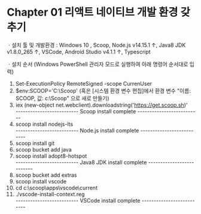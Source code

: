 # Chapter 01 리액트 네이티브 개발 환경 갖추기

ㆍ설치 툴 및 개발환경 : Windows 10 , Scoop, Node.js v14.15.1 ↑, Java8 JDK v1.8.0_265 ↑, VSCode, Android Studio v4.1.1 ↑, Typescript

ㆍ설치 순서 (Windows PowerShell 관리자 모드로 실행하여 아래 명령어 순서대로 입력)
  1. Set-ExecutionPolicy RemoteSigned -scope CurrenUser
  2. $env:SCOOP='C:\Scoop' (혹은 [시스템 환경 변수 편집]에서 환경 변수 "이름: SCOOP, 값: c:\Scoop" 으로 새로 만들기)
  3. iex (new-object net.webclient).downloadstring('https://get.scoop.sh)'  
  -------------------------- Scoop install complete --------------------------
  4. scoop install nodejs-lts  
  -------------------------- Node.js install complete --------------------------
  5. scoop install git
  6. scoop bucket add java
  7. scoop install adopt8-hotspot  
  -------------------------- Java8 JDK install complete --------------------------
  8. scoop bucket add extras
  9. scoop install vscode
  10. cd c:\scoop\apps\vscode\current
  11. ./vscode-install-context.reg  
  -------------------------- VSCode install complete --------------------------
